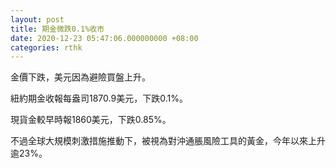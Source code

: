 ```yaml
---
layout: post
title: 期金微跌0.1%收市
date: 2020-12-23 05:47:06.000000000 +08:00
categories: rthk
---
```


金價下跌，美元因為避險買盤上升。

紐約期金收報每盎司1870.9美元，下跌0.1%。

現貨金較早時報1860美元，下跌0.85%。

不過全球大規模刺激措施推動下，被視為對沖通脹風險工具的黃金，今年以來上升逾23%。
